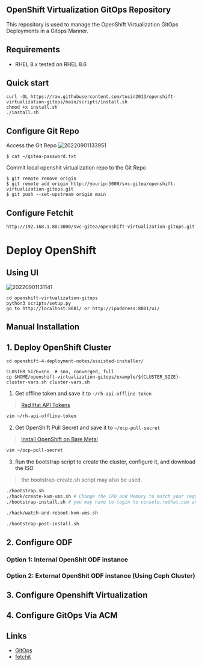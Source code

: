 OpenShift Virtualization GitOps Repository
------------------------------------------
This repository is used to manage the OpenShift Virtualization GitOps Deployments in a Gitops Manner. 

Requirements
------------
* RHEL 8.x tested on RHEL 8.6

Quick start
------------
```
curl -OL https://raw.githubusercontent.com/tosin2013/openshift-virtualization-gitops/main/scripts/install.sh
chmod +x install.sh
./install.sh
```

## Configure Git Repo
Access the Git Repo
![20220901133951](https://i.imgur.com/YyW1EwK.png)
```
$ cat ~/gitea-password.txt
```

Commit local openshit virtualization repo to the Git Repo
```
$ git remote remove origin
$ git remote add origin http://yourip:3000/svc-gitea/openshift-virtualization-gitops.git
$ git push --set-upstream origin main
```

## Configure Fetchit
```
http://192.168.1.88:3000/svc-gitea/openshift-virtualization-gitops.git
```

# Deploy OpenShift

## Using UI
![20220901131141](https://i.imgur.com/wfbeoFW.png)
```
cd openshift-virtualization-gitops
python3 scripts/setup.py
go to http://localhost:8081/ or http://ipaddress:8081/ui/
```

## Manual Installation

## 1. Deploy OpenShift Cluster 
```
cd openshift-4-deployment-notes/assisted-installer/

CLUSTER_SIZE=sno  # sno, converged, full
cp $HOME/openshift-virtualization-gitops/example/${CLUSTER_SIZE}-cluster-vars.sh cluster-vars.sh
```

1. Get offline token and save it to `~/rh-api-offline-token`
> [Red Hat API Tokens](https://access.redhat.com/management/api)

```bash
vim ~/rh-api-offline-token
```

2. Get OpenShift Pull Secret and save it to `~/ocp-pull-secret`
> [Install OpenShift on Bare Metal](https://console.redhat.com/openshift/install/metal/installer-provisioned)

```bash
vim ~/ocp-pull-secret
```
3. Run the bootstrap script to create the cluster, configure it, and download the ISO
> the bootstrap-create.sh script may also be used. 
```bash
./bootstrap.sh
./hack/create-kvm-vms.sh # Change the CPU and Memory to match your requirements then run this script
./bootstrap-install.sh # you may have to login to console.redhat.com and hit install 

./hack/watch-and-reboot-kvm-vms.sh

./bootstrap-post-install.sh
```
## 2. Configure ODF 

### Option 1: Internal OpenShit ODF instance

### Option 2: External OpenShit ODF instance (Using Ceph Cluster)


## 3. Configure Openshift Virtualization

## 4. Configure GitOps Via ACM

Links
------
* [GitOps](https://github.com/cablelabs/gitops)
* [fetchit](https://github.com/containers/fetchit)
